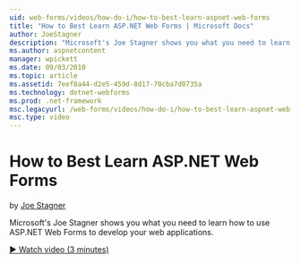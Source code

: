 ```yaml
---
uid: web-forms/videos/how-do-i/how-to-best-learn-aspnet-web-forms
title: "How to Best Learn ASP.NET Web Forms | Microsoft Docs"
author: JoeStagner
description: "Microsoft's Joe Stagner shows you what you need to learn how to use ASP.NET Web Forms to develop your web applications."
ms.author: aspnetcontent
manager: wpickett
ms.date: 09/03/2010
ms.topic: article
ms.assetid: 7eef8a44-d2e5-459d-8d17-70cba7d0735a
ms.technology: dotnet-webforms
ms.prod: .net-framework
msc.legacyurl: /web-forms/videos/how-do-i/how-to-best-learn-aspnet-web-forms
msc.type: video
---
```

How to Best Learn ASP.NET Web Forms
====================
by [Joe Stagner](https://github.com/JoeStagner)

Microsoft's Joe Stagner shows you what you need to learn how to use ASP.NET Web Forms to develop your web applications.

[&#9654; Watch video (3 minutes)](https://channel9.msdn.com/Blogs/ASP-NET-Site-Videos/how-to-best-learn-aspnet-web-forms)